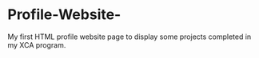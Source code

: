 # Profile-Website-

My first HTML profile website page to display some projects completed in my XCA program. 

